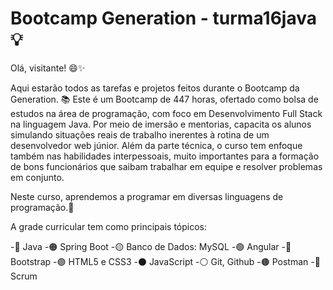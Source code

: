 # Bootcamp Generation - turma16java 💡

Olá, visitante! 😄✨

Aqui estarão todos as tarefas e projetos feitos durante o Bootcamp da Generation. 📚 Este é um Bootcamp de 447 horas, ofertado como bolsa de estudos na área de programação, com foco em Desenvolvimento Full Stack na linguagem Java. Por meio de imersão e mentorias, capacita os alunos simulando situações reais de trabalho inerentes à rotina de um desenvolvedor web júnior. Além da parte técnica, o curso tem enfoque também nas habilidades interpessoais, muito importantes para a formação de bons funcionários que saibam trabalhar em equipe e resolver problemas em conjunto.

Neste curso, aprendemos a programar em diversas linguagens de programação.📖

A grade curricular tem como principais tópicos:


-🔴 Java
-🟠 Spring Boot
-🟡 Banco de Dados: MySQL
-🟢 Angular
-🔵 Bootstrap
-🟣 HTML5 e CSS3
-⚫️ JavaScript
-⚪️ Git, Github
-🟤 Postman
-🔘 Scrum

